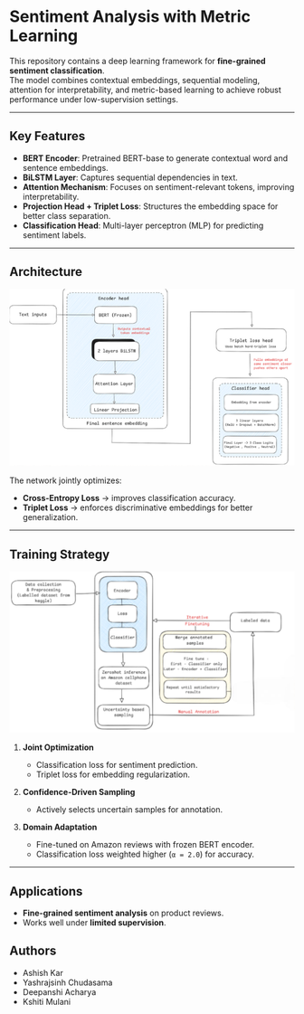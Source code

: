 # Sentiment Analysis with Metric Learning

This repository contains a deep learning framework for **fine-grained sentiment classification**.  
The model combines contextual embeddings, sequential modeling, attention for interpretability, and metric-based learning to achieve robust performance under low-supervision settings.  

---

## Key Features

- **BERT Encoder**: Pretrained BERT-base to generate contextual word and sentence embeddings.  
- **BiLSTM Layer**: Captures sequential dependencies in text.  
- **Attention Mechanism**: Focuses on sentiment-relevant tokens, improving interpretability.  
- **Projection Head + Triplet Loss**: Structures the embedding space for better class separation.  
- **Classification Head**: Multi-layer perceptron (MLP) for predicting sentiment labels.  

---

## Architecture
![architecture](figures/Screenshot_2025-07-16_013851.png)

The network jointly optimizes:  
- **Cross-Entropy Loss** → improves classification accuracy.  
- **Triplet Loss** → enforces discriminative embeddings for better generalization.  

---

## Training Strategy
![strategy](figures/Screenshot_2025-07-16_013941.png)
1. **Joint Optimization**  
   - Classification loss for sentiment prediction.  
   - Triplet loss for embedding regularization.  

2. **Confidence-Driven Sampling**  
   - Actively selects uncertain samples for annotation.  

3. **Domain Adaptation**  
   - Fine-tuned on Amazon reviews with frozen BERT encoder.  
   - Classification loss weighted higher (`α = 2.0`) for accuracy.  

---

## Applications

- **Fine-grained sentiment analysis** on product reviews.  
- Works well under **limited supervision**.

## Authors
- Ashish Kar
- Yashrajsinh Chudasama
- Deepanshi Acharya
- Kshiti Mulani
  




